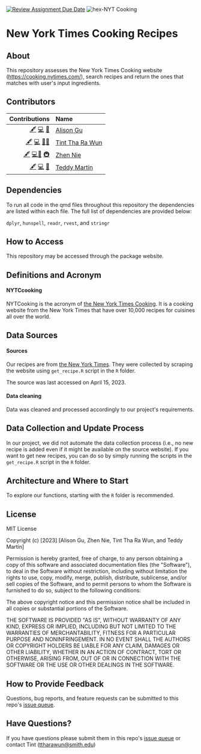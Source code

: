 [![Review Assignment Due Date](https://classroom.github.com/assets/deadline-readme-button-24ddc0f5d75046c5622901739e7c5dd533143b0c8e959d652212380cedb1ea36.svg)](https://classroom.github.com/a/dyrs3KiQ)
![hex-NYT Cooking](https://user-images.githubusercontent.com/62436248/234152754-277d9cbd-9ea4-4ce6-aa9d-f3d931805104.png)

# New York Times Cooking Recipes

## About

This repository assesses the New York Times Cooking website (https://cooking.nytimes.com/), search recipes and return the ones that matches with user's input ingredients.

## Contributors

<!-- ALL-CONTRIBUTORS-LIST:START -->

|                                                Contributions | Name                                          |
|-----------------------------------------------------:|:-----------------|
| [🖋](# "Content") [💻](# "Code") [🤔](# "Ideas and Planning") | [Alison Gu](https://github.com/AlisonGu)      |
| [🖋](# "Content") [💻](# "Code") [🔣](# "Data")[📆](# "Project Management") | [Tint Tha Ra Wun](https://github.com/ttharawun)  |
| [🖋](# "Content") [💻](# "Code")[🔣](# "Data") [🚇](# "Infrastructure") | [Zhen Nie](https://github.com/Znie98)      |
| [🖋](# "Content") [💻](# "Code") [📆](# "Project Management") | [Teddy Martin](https://github.com/tkmartin25) |

<!-- ALL-CONTRIBUTORS-LIST:END -->

## Dependencies

To run all code in the qmd files throughout this repository the dependencies are listed within each file. The full list of dependencies are provided below:

`dplyr`, `hunspell`, `readr`, `rvest`, and `stringr` 

## How to Access

This repository may be accessed through the package website. 

## Definitions and Acronym

#### NYTCcooking

NYTCooking is the acronym of [the New York Times Cooking](https://cooking.nytimes.com/). It is a cooking website from the New York Times that have over 10,000 recipes for cuisines all over the world. 

## Data Sources

#### Sources

Our recipes are from [the New York Times](https://cooking.nytimes.com/). They were collected by scraping the website using `get_recipe.R` script in the `R` folder.

The source was last accessed on April 15, 2023.

#### Data cleaning

Data was cleaned and processed accordingly to our project's requirements.  

## Data Collection and Update Process

In our project, we did not automate the data collection process (i.e., no new recipe is added even if it might be available on the source website). If you want to get new recipes, you can do so by simply running the scripts in the `get_recipe.R` script in the `R` folder.

## Architecture and Where to Start

To explore our functions, starting with the `R` folder is recommended. 
 
## License

MIT License

Copyright (c) [2023] [Alison Gu, Zhen Nie, Tint Tha Ra Wun, and Teddy Martin]

Permission is hereby granted, free of charge, to any person obtaining a copy
of this software and associated documentation files (the "Software"), to deal
in the Software without restriction, including without limitation the rights
to use, copy, modify, merge, publish, distribute, sublicense, and/or sell
copies of the Software, and to permit persons to whom the Software is
furnished to do so, subject to the following conditions:

The above copyright notice and this permission notice shall be included in all
copies or substantial portions of the Software.

THE SOFTWARE IS PROVIDED "AS IS", WITHOUT WARRANTY OF ANY KIND, EXPRESS OR
IMPLIED, INCLUDING BUT NOT LIMITED TO THE WARRANTIES OF MERCHANTABILITY,
FITNESS FOR A PARTICULAR PURPOSE AND NONINFRINGEMENT. IN NO EVENT SHALL THE
AUTHORS OR COPYRIGHT HOLDERS BE LIABLE FOR ANY CLAIM, DAMAGES OR OTHER
LIABILITY, WHETHER IN AN ACTION OF CONTRACT, TORT OR OTHERWISE, ARISING FROM,
OUT OF OR IN CONNECTION WITH THE SOFTWARE OR THE USE OR OTHER DEALINGS IN THE
SOFTWARE.

## How to Provide Feedback

Questions, bug reports, and feature requests can be submitted to this repo's [issue queue](https://github.com/Adv-R-Programming/final-project-nycooking/issues).

## Have Questions?

If you have questions please submit them in this repo's [issue queue](https://github.com/Adv-R-Programming/final-project-nycooking/issues) or contact Tint (ttharawun@smith.edu) 
